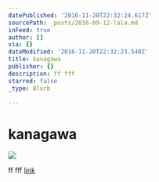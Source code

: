 ```yaml
---
datePublished: '2016-11-20T22:32:24.617Z'
sourcePath: _posts/2016-09-12-lala.md
inFeed: true
author: []
via: {}
dateModified: '2016-11-20T22:32:23.540Z'
title: kanagawa
publisher: {}
description: ff fff
starred: false
_type: Blurb

---
```

# kanagawa
![](https://the-grid-user-content.s3-us-west-2.amazonaws.com/a1bba9c5-0e15-46bd-820e-3cbe6592bbdf.jpg)

ff fff
[link][0]

[0]: https://meemoo.org/